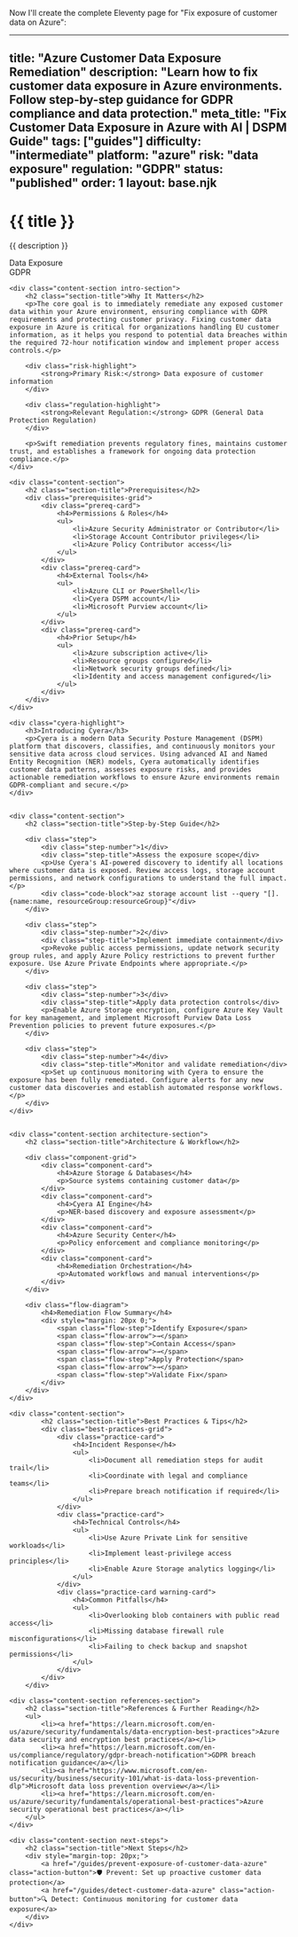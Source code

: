 Now I'll create the complete Eleventy page for "Fix exposure of customer data on Azure":

---
title: "Azure Customer Data Exposure Remediation"
description: "Learn how to fix customer data exposure in Azure environments. Follow step-by-step guidance for GDPR compliance and data protection."
meta_title: "Fix Customer Data Exposure in Azure with AI | DSPM Guide"
tags: ["guides"]
difficulty: "intermediate"
platform: "azure"
risk: "data exposure"
regulation: "GDPR"
status: "published"
order: 1
layout: base.njk
---

<div class="container">
    <div class="header">
        <h1>{{ title }}</h1>
        <p>{{ description }}</p>
        <div class="badge">Data Exposure</div>
        <div class="badge regulation">GDPR</div>
    </div>

    <div class="content-section intro-section">
        <h2 class="section-title">Why It Matters</h2>
        <p>The core goal is to immediately remediate any exposed customer data within your Azure environment, ensuring compliance with GDPR requirements and protecting customer privacy. Fixing customer data exposure in Azure is critical for organizations handling EU customer information, as it helps you respond to potential data breaches within the required 72-hour notification window and implement proper access controls.</p>
        
        <div class="risk-highlight">
            <strong>Primary Risk:</strong> Data exposure of customer information
        </div>
        
        <div class="regulation-highlight">
            <strong>Relevant Regulation:</strong> GDPR (General Data Protection Regulation)
        </div>
        
        <p>Swift remediation prevents regulatory fines, maintains customer trust, and establishes a framework for ongoing data protection compliance.</p>
    </div>

    <div class="content-section">
        <h2 class="section-title">Prerequisites</h2>
        <div class="prerequisites-grid">
            <div class="prereq-card">
                <h4>Permissions & Roles</h4>
                <ul>
                    <li>Azure Security Administrator or Contributor</li>
                    <li>Storage Account Contributor privileges</li>
                    <li>Azure Policy Contributor access</li>
                </ul>
            </div>
            <div class="prereq-card">
                <h4>External Tools</h4>
                <ul>
                    <li>Azure CLI or PowerShell</li>
                    <li>Cyera DSPM account</li>
                    <li>Microsoft Purview account</li>
                </ul>
            </div>
            <div class="prereq-card">
                <h4>Prior Setup</h4>
                <ul>
                    <li>Azure subscription active</li>
                    <li>Resource groups configured</li>
                    <li>Network security groups defined</li>
                    <li>Identity and access management configured</li>
                </ul>
            </div>
        </div>
    </div>
	
    <div class="cyera-highlight">
        <h3>Introducing Cyera</h3>
        <p>Cyera is a modern Data Security Posture Management (DSPM) platform that discovers, classifies, and continuously monitors your sensitive data across cloud services. Using advanced AI and Named Entity Recognition (NER) models, Cyera automatically identifies customer data patterns, assesses exposure risks, and provides actionable remediation workflows to ensure Azure environments remain GDPR-compliant and secure.</p>
    </div>
	

    <div class="content-section">
        <h2 class="section-title">Step-by-Step Guide</h2>
        
        <div class="step">
            <div class="step-number">1</div>
            <div class="step-title">Assess the exposure scope</div>
            <p>Use Cyera's AI-powered discovery to identify all locations where customer data is exposed. Review access logs, storage account permissions, and network configurations to understand the full impact.</p>
            <div class="code-block">az storage account list --query "[].{name:name, resourceGroup:resourceGroup}"</div>
        </div>

        <div class="step">
            <div class="step-number">2</div>
            <div class="step-title">Implement immediate containment</div>
            <p>Revoke public access permissions, update network security group rules, and apply Azure Policy restrictions to prevent further exposure. Use Azure Private Endpoints where appropriate.</p>
        </div>

        <div class="step">
            <div class="step-number">3</div>
            <div class="step-title">Apply data protection controls</div>
            <p>Enable Azure Storage encryption, configure Azure Key Vault for key management, and implement Microsoft Purview Data Loss Prevention policies to prevent future exposures.</p>
        </div>

        <div class="step">
            <div class="step-number">4</div>
            <div class="step-title">Monitor and validate remediation</div>
            <p>Set up continuous monitoring with Cyera to ensure the exposure has been fully remediated. Configure alerts for any new customer data discoveries and establish automated response workflows.</p>
        </div>
    </div>


    <div class="content-section architecture-section">
        <h2 class="section-title">Architecture & Workflow</h2>
        
        <div class="component-grid">
            <div class="component-card">
                <h4>Azure Storage & Databases</h4>
                <p>Source systems containing customer data</p>
            </div>
            <div class="component-card">
                <h4>Cyera AI Engine</h4>
                <p>NER-based discovery and exposure assessment</p>
            </div>
            <div class="component-card">
                <h4>Azure Security Center</h4>
                <p>Policy enforcement and compliance monitoring</p>
            </div>
            <div class="component-card">
                <h4>Remediation Orchestration</h4>
                <p>Automated workflows and manual interventions</p>
            </div>
        </div>

        <div class="flow-diagram">
            <h4>Remediation Flow Summary</h4>
            <div style="margin: 20px 0;">
                <span class="flow-step">Identify Exposure</span>
                <span class="flow-arrow">→</span>
                <span class="flow-step">Contain Access</span>
                <span class="flow-arrow">→</span>
                <span class="flow-step">Apply Protection</span>
                <span class="flow-arrow">→</span>
                <span class="flow-step">Validate Fix</span>
            </div>
        </div>
    </div>

	<div class="content-section">
	        <h2 class="section-title">Best Practices & Tips</h2>
	        <div class="best-practices-grid">
	            <div class="practice-card">
	                <h4>Incident Response</h4>
	                <ul>
	                    <li>Document all remediation steps for audit trail</li>
	                    <li>Coordinate with legal and compliance teams</li>
	                    <li>Prepare breach notification if required</li>
	                </ul>
	            </div>
	            <div class="practice-card">
	                <h4>Technical Controls</h4>
	                <ul>
	                    <li>Use Azure Private Link for sensitive workloads</li>
	                    <li>Implement least-privilege access principles</li>
	                    <li>Enable Azure Storage analytics logging</li>
	                </ul>
	            </div>
	            <div class="practice-card warning-card">
	                <h4>Common Pitfalls</h4>
	                <ul>
	                    <li>Overlooking blob containers with public read access</li>
	                    <li>Missing database firewall rule misconfigurations</li>
	                    <li>Failing to check backup and snapshot permissions</li>
	                </ul>
	            </div>
	        </div>
	    </div>

    <div class="content-section references-section">
        <h2 class="section-title">References & Further Reading</h2>
        <ul>
            <li><a href="https://learn.microsoft.com/en-us/azure/security/fundamentals/data-encryption-best-practices">Azure data security and encryption best practices</a></li>
            <li><a href="https://learn.microsoft.com/en-us/compliance/regulatory/gdpr-breach-notification">GDPR breach notification guidance</a></li>
            <li><a href="https://www.microsoft.com/en-us/security/business/security-101/what-is-data-loss-prevention-dlp">Microsoft data loss prevention overview</a></li>
            <li><a href="https://learn.microsoft.com/en-us/azure/security/fundamentals/operational-best-practices">Azure security operational best practices</a></li>
        </ul>
    </div>

    <div class="content-section next-steps">
        <h2 class="section-title">Next Steps</h2>
        <div style="margin-top: 20px;">
            <a href="/guides/prevent-exposure-of-customer-data-azure" class="action-button">🛡️ Prevent: Set up proactive customer data protection</a>
            <a href="/guides/detect-customer-data-azure" class="action-button">🔍 Detect: Continuous monitoring for customer data exposure</a>
        </div>
    </div>
</div>
